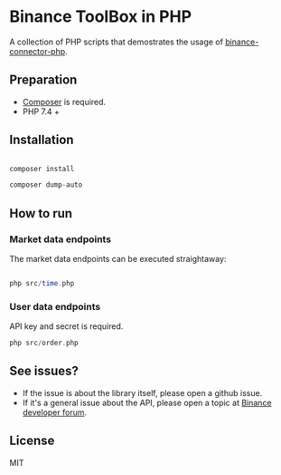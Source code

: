# Binance ToolBox in PHP

A collection of PHP scripts that demostrates the usage of [binance-connector-php](https://github.com/binance/binance-connector-php).


## Preparation

- [Composer](https://getcomposer.org/doc/00-intro.md) is required.
- PHP 7.4 +


## Installation

```php

composer install

composer dump-auto

```

## How to run

### Market data endpoints
The market data endpoints can be executed straightaway:

```php

php src/time.php

```

### User data endpoints
API key and secret is required.

```php
php src/order.php

```


## See issues?
- If the issue is about the library itself, please open a github issue.
- If it's a general issue about the API, please open a topic at [Binance developer forum](https://dev.binance.vision).

## License
MIT